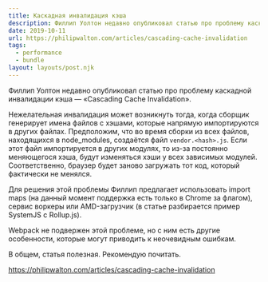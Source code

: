 ```yaml
---
title: Каскадная инвалидация кэша
description: Филлип Уолтон недавно опубликовал статью про проблему каскадной инвалидации кэша
date: 2019-10-11
url: https://philipwalton.com/articles/cascading-cache-invalidation
tags:
  - performance
  - bundle
layout: layouts/post.njk
---
```

Филлип Уолтон недавно опубликовал статью про проблему каскадной инвалидации кэша — «Cascading Cache Invalidation».

Нежелательная инвалидация может возникнуть тогда, когда сборщик генерирует имена файлов с хэшами, которые напрямую импортируются в других файлах. Предположим, что во время сборки из всех файлов, находящихся в node_modules, создаётся файл `vendor.<hash>.js`. Если этот файл импортируется в других модулях, то из-за постоянно меняющегося хэша, будут изменяться хэши у всех зависимых модулей. Соответственно, браузер будет заново загружать тот код, который фактически не менялся. 

Для решения этой проблемы Филлип предлагает использовать import maps (на данный момент поддержка есть только в Chrome за флагом), сервис воркеры или AMD-загрузчик (в статье разбирается пример SystemJS с Rollup.js).

Webpack не подвержен этой проблеме, но с ним есть другие особенности, которые могут приводить к неочевидным ошибкам.

В общем, статья полезная. Рекомендую почитать.

https://philipwalton.com/articles/cascading-cache-invalidation
